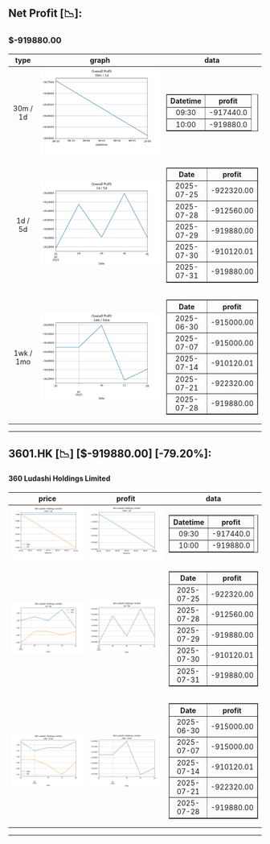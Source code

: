 ## Net Profit [📉]:
### $-919880.00
|type|graph|data|
|:---:|:---:|:---:|
|30m / 1d|![net_profit](image/overall_30m-1d.png)|<table border="1" class="dataframe"> <thead> <tr style="text-align: center;"> <th>Datetime</th> <th>profit</th> </tr> </thead> <tbody> <tr> <td>09:30</td> <td>-917440.0</td> </tr> <tr> <td>10:00</td> <td>-919880.0</td> </tr> </tbody></table>|
|1d / 5d|![net_profit](image/overall_1d-5d.png)|<table border="1" class="dataframe"> <thead> <tr style="text-align: center;"> <th>Date</th> <th>profit</th> </tr> </thead> <tbody> <tr> <td>2025-07-25</td> <td>-922320.00</td> </tr> <tr> <td>2025-07-28</td> <td>-912560.00</td> </tr> <tr> <td>2025-07-29</td> <td>-919880.00</td> </tr> <tr> <td>2025-07-30</td> <td>-910120.01</td> </tr> <tr> <td>2025-07-31</td> <td>-919880.00</td> </tr> </tbody></table>|
|1wk / 1mo|![net_profit](image/overall_1wk-1mo.png)|<table border="1" class="dataframe"> <thead> <tr style="text-align: center;"> <th>Date</th> <th>profit</th> </tr> </thead> <tbody> <tr> <td>2025-06-30</td> <td>-915000.00</td> </tr> <tr> <td>2025-07-07</td> <td>-915000.00</td> </tr> <tr> <td>2025-07-14</td> <td>-910120.01</td> </tr> <tr> <td>2025-07-21</td> <td>-922320.00</td> </tr> <tr> <td>2025-07-28</td> <td>-919880.00</td> </tr> </tbody></table>|
---
## 3601.HK [📉] [$-919880.00] [-79.20%]:
#### 360 Ludashi Holdings Limited
|price|profit|data|
|:---:|:---:|:---:|
|![price](image/3601.HK_30m-1d_price.png)|![profit](image/3601.HK_30m-1d_profit.png)|<table border="1" class="dataframe"> <thead> <tr style="text-align: center;"> <th>Datetime</th> <th>profit</th> </tr> </thead> <tbody> <tr> <td>09:30</td> <td>-917440.0</td> </tr> <tr> <td>10:00</td> <td>-919880.0</td> </tr> </tbody></table>|
|![price](image/3601.HK_1d-5d_price.png)|![profit](image/3601.HK_1d-5d_profit.png)|<table border="1" class="dataframe"> <thead> <tr style="text-align: center;"> <th>Date</th> <th>profit</th> </tr> </thead> <tbody> <tr> <td>2025-07-25</td> <td>-922320.00</td> </tr> <tr> <td>2025-07-28</td> <td>-912560.00</td> </tr> <tr> <td>2025-07-29</td> <td>-919880.00</td> </tr> <tr> <td>2025-07-30</td> <td>-910120.01</td> </tr> <tr> <td>2025-07-31</td> <td>-919880.00</td> </tr> </tbody></table>|
|![price](image/3601.HK_1wk-1mo_price.png)|![profit](image/3601.HK_1wk-1mo_profit.png)|<table border="1" class="dataframe"> <thead> <tr style="text-align: center;"> <th>Date</th> <th>profit</th> </tr> </thead> <tbody> <tr> <td>2025-06-30</td> <td>-915000.00</td> </tr> <tr> <td>2025-07-07</td> <td>-915000.00</td> </tr> <tr> <td>2025-07-14</td> <td>-910120.01</td> </tr> <tr> <td>2025-07-21</td> <td>-922320.00</td> </tr> <tr> <td>2025-07-28</td> <td>-919880.00</td> </tr> </tbody></table>|
---
